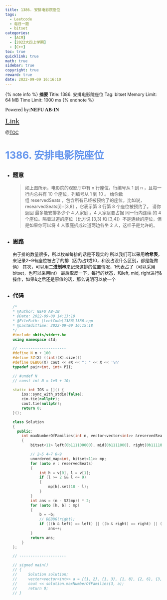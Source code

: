 ```yaml
---
title: 1386. 安排电影院座位
tags:
  - Leetcode
  - 每日一题
  - bitset
categories:
  - [ACM] 
  - [2022大四上学期] 
  - [C++]
toc: true
quicklink: true
math: true
sidebar: true
copyright: true
reward: true
date: 2022-09-09 16:16:10
---
```



{% note info %}
**摘要**
Title: 1386. 安排电影院座位
Tag: bitset
Memory Limit: 64 MB
Time Limit: 1000 ms
{% endnote %}
<!-- more -->

<font size=3 face=楷体>Powered by:**NEFU AB-IN**</font>

<font color=#FFA500 size=5 face=楷体>[Link](https://leetcode.cn/problems/cinema-seat-allocation/)</font>

@[TOC](文章目录)

# <font color=#6495ED size=6>1386. 安排电影院座位</font>

* ## <font size=4 face=粗体>题意</font>

  >如上图所示，电影院的观影厅中有 n 行座位，行编号从 1 到 n ，且每一行内总共有 10 个座位，列编号从 1 到 10 。
  >给你数组 reservedSeats ，包含所有已经被预约了的座位。比如说，researvedSeats[i]=[3,8] ，它表示第 3 行第 8 个座位被预约了。
  >请你返回 最多能安排多少个 4 人家庭 。4 人家庭要占据 同一行内连续 的 4 个座位。隔着过道的座位（比方说 [3,3] 和 [3,4]）不是连续的座位，但是如果你可以将 4 人家庭拆成过道两边各坐 2 人，这样子是允许的。


* ## <font size=4 face=粗体>思路</font>

  由于排的数量很多，所以枚举每排的话是不现实的
  所以我们可以采用**哈希表**，来记录2~9有座位被占了的排（因为占1或10，和没占没什么区别，都是能做俩）
  其次，可以用**二进制串**来记录这排的位置情况，1代表占了（可以采用bitset，也可以采用int）
  最后取反一下，每行的状态，和left, mid, right进行&操作，如果&之后还是原值的话，那么说明可以放一个

* ## <font size=4 face=粗体>代码</font>

  ```cpp
  /*
  * @Author: NEFU AB-IN
  * @Date: 2022-09-09 14:13:18
  * @FilePath: \LeetCode\1386\1386.cpp
  * @LastEditTime: 2022-09-09 16:15:18
  */
  #include <bits/stdc++.h>
  using namespace std;

  // ---------------------
  #define N n + 100
  #define SZ(X) ((int)(X).size())
  #define DEBUG(X) cout << #X << ": " << X << '\n'
  typedef pair<int, int> PII;

  // #undef N
  // const int N = 1e5 + 10;

  static int IOS = []() {
      ios::sync_with_stdio(false);
      cin.tie(nullptr);
      cout.tie(nullptr);
      return 0;
  }();

  class Solution
  {
    public:
      int maxNumberOfFamilies(int n, vector<vector<int>> &reservedSeats)
      {
          bitset<11> left{0b111100000}, mid{0b1111000}, right{0b11110};

          // 2~5 4~7 6~9
          unordered_map<int, bitset<11>> mp;
          for (auto v : reservedSeats)
          {
              int h = v[0], l = v[1];
              if (l >= 2 && l <= 9)
              {
                  mp[h].set(10 - l);
              }
          }
          int ans = (n - SZ(mp)) * 2;
          for (auto [h, b] : mp)
          {
              b = ~b;
              // DEBUG(right);
              if (((b & left) == left) || ((b & right) == right) || ((b & mid) == mid))
                  ans++;
          }
          return ans;
      }
  };

  // ---------------------

  // signed main()
  // {
  //     Solution solution;
  //     vector<vector<int>> a = {{1, 2}, {1, 3}, {1, 8}, {2, 6}, {3, 1}, {3, 10}};
  //     cout << solution.maxNumberOfFamilies(3, a);
  //     return 0;
  // }
  ```